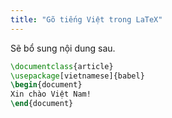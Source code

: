 ```yaml
---
title: "Gõ tiếng Việt trong LaTeX"
---
```


Sẽ bổ sung nội dung sau.

```latex
\documentclass{article}
\usepackage[vietnamese]{babel}
\begin{document}
Xin chào Việt Nam!
\end{document}
```
